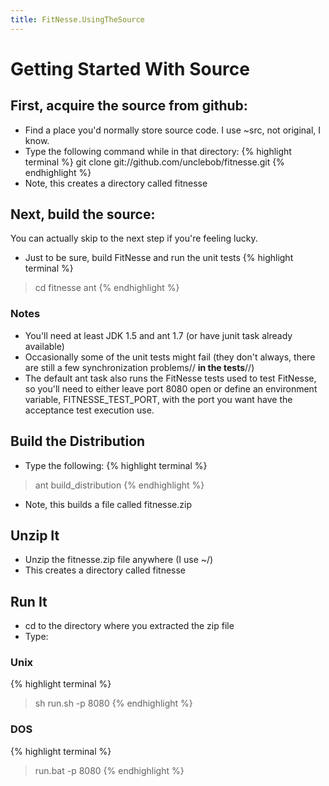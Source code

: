 ```yaml
---
title: FitNesse.UsingTheSource
---
```

# Getting Started With Source

## First, acquire the source from github:
* Find a place you'd normally store source code. I use ~src, not original, I know.
* Type the following command while in that directory:
{% highlight terminal %}
git clone git://github.com/unclebob/fitnesse.git
{% endhighlight %}
* Note, this creates a directory called fitnesse

## Next, build the source:
You can actually skip to the next step if you're feeling lucky.
* Just to be sure, build FitNesse and run the unit tests
{% highlight terminal %}
> cd fitnesse
> ant
{% endhighlight %}
### Notes
* You'll need at least JDK 1.5 and ant 1.7 (or have junit task already available)
* Occasionally some of the unit tests might fail (they don't always, there are still a few synchronization problems// **in the tests**//)
* The default ant task also runs the FitNesse tests used to test FitNesse, so you'll need to either leave port 8080 open or define an environment variable, FITNESSE_TEST_PORT, with the port you want have the acceptance test execution use.

## Build the Distribution
* Type the following:
{% highlight terminal %}
> ant build_distribution
{% endhighlight %}
* Note, this builds a file called fitnesse<date>.zip

## Unzip It
* Unzip the fitnesse<date>.zip file anywhere (I use ~/)
* This creates a directory called fitnesse

## Run It
* cd to the directory where you extracted the zip file
* Type:
### Unix
{% highlight terminal %}
> sh run.sh -p 8080
{% endhighlight %}
### DOS
{% highlight terminal %}
> run.bat -p 8080
{% endhighlight %}
